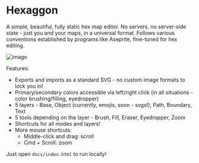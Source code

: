 # Hexaggon

A simple, beautiful, fully static hex map editor. No servers, no server-side state - just you and your maps, in a universal format. Follows various conventions established by programs like Aseprite, fine-tuned for hex editing.

![image](https://github.com/user-attachments/assets/5b04d3f5-7eed-4e4f-b2dd-04d39c696299)

Features:
* Exports and imports as a standard SVG - no custom image formats to lock you in!
* Primary/secondary colors accessible via left/right click (in all situations - color brushing/filling, eyedropper)
* 5 layers - Base, Object (currently, emojis, soon - svgs!), Path, Boundary, Text
* 5 tools depending on the layer - Brush, Fill, Eraser, Eyedropper, Zoom
* Shortcuts for all modes and layers!
* More mouse shortcuts:
  * Middle-click and drag: scroll
  * Cmd + Scroll: zoom

Just open `docs/index.html` to run locally!

